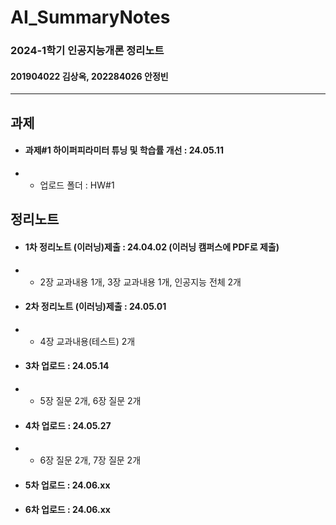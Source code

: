 # AI_SummaryNotes
### 2024-1학기 인공지능개론 정리노트
#### 201904022 김상옥, 202284026 안정빈

----
## 과제
- #### 과제#1 하이퍼피라미터 튜닝 및 학습률 개선 : 24.05.11
- - 업로드 폴더 : HW#1

## 정리노트
- #### 1차 정리노트 (이러닝)제출 : 24.04.02 (이러닝 캠퍼스에 PDF로 제출)
- - 2장 교과내용 1개, 3장 교과내용 1개, 인공지능 전체 2개
- #### 2차 정리노트 (이러닝)제출 : 24.05.01
- - 4장 교과내용(테스트) 2개
- #### 3차 업로드 : 24.05.14
- - 5장 질문 2개, 6장 질문 2개 
- #### 4차 업로드 : 24.05.27
- - 6장 질문 2개, 7장 질문 2개
- #### 5차 업로드 : 24.06.xx 
- #### 6차 업로드 : 24.06.xx 


